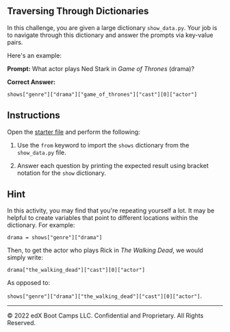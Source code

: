 ## Traversing Through Dictionaries

In this challenge, you are given a large dictionary `show_data.py`. Your job is to navigate through this dictionary and answer the prompts via key-value pairs.

Here's an example:

**Prompt:** What actor plays Ned Stark in _Game of Thrones_ (drama)?

**Correct Answer:**

`shows["genre"]["drama"]["game_of_thrones"]["cast"][0]["actor"]`

## Instructions

Open the [starter file](Unsolved/dicts-02.py) and perform the following:

1. Use the `from` keyword to import the `shows` dictionary from the `show_data.py` file.

2. Answer each question by printing the expected result using bracket notation for the `show` dictionary.

## Hint

In this activity, you may find that you're repeating yourself a lot. It may be helpful to create variables that point to different locations within the dictionary. For example:

`drama = shows["genre"]["drama"]`

Then, to get the actor who plays Rick in _The Walking Dead_, we would simply write:

`drama["the_walking_dead"]["cast"][0]["actor"]`

As opposed to:

`shows["genre"]["drama"]["the_walking_dead"]["cast"][0]["actor"]`.

---

© 2022 edX Boot Camps LLC. Confidential and Proprietary. All Rights Reserved.
